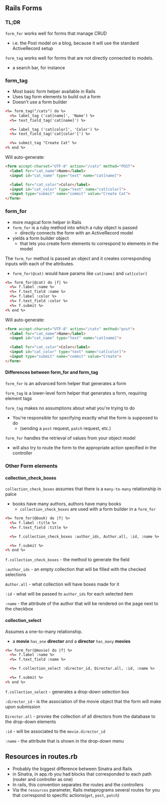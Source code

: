 Rails Forms
-----------

### TL;DR

`form_for` works well for forms that manage CRUD
- i.e. the Post model on a blog, because it will use the standard ActiveRecord setup

`form_tag` works well for forms that are not directly connected to models.
- a search bar, for instance


### form_tag

- Most basic form helper available in Rails
- Uses tag form elements to build out a form
- Doesn't use a form builder

```html
<%= form_tag("/cats") do %>
  <%= label_tag ('cat[name]', 'Name') %>
  <%= text_field_tag('cat[name]') %>

  <%= label_tag ('cat[color]', 'Color') %>
  <%= text_field_tag('cat[color']') %>

  <%= submit_tag "Create Cat" %>
<% end %>
```

Will auto-generate:
```html
<form accept-charset="UTF-8" action="/cats" method="POST">
  <label for="cat_name">Name</label>
  <input id="cat_name" type="text" name="cat[name]">

  <label for="cat_color">Color</label>
  <input id="cat_color" type="text" name="cat[color]">
  <input type="submit" name="commit" value="Create Cat">
</form>
```

### form_for

- more magical form helper in Rails
- `form_for` is a ruby method into which a ruby object is passed
  - directly connects the form with an ActiveRecord model
- yields a form builder object
  - that lets you create form elements to correspond to elements in the model

The `form_for` method is passed an object and it creates corresponding inputs with each of the attributes.
  - `form_for(@cat)` would have params like `cat[name]` and `cat[color]`

```html
<%= form_for(@cat) do |f| %>
  <%= f.label :name %>
  <%= f.text_field :name %>
  <%= f.label :color %>
  <%= f.text_field :color %>
  <%= f.submit %>
<% end %>
```

Will auto-generate:

```html
<form accept-charset="UTF-8" action="/cats" method="post">
  <label for="cat_name">Name</label>
  <input id="cat_name" type="text" name="cat[name]">

  <label for="cat_color">Color</label>
  <input id="cat_color" type="text" name="cat[color]">
  <input type="submit" name="commit" value="Create">
</form>
```

#### Differences between form_for and form_tag

`form_for` is an advanced form helper that generates a form

`form_tag` is a lower-level form helper that generates a form, requiring element tags

`form_tag` makes no assumptions about what you're trying to do
- You're responsible for specifying exactly what the form is supposed to do
  - (sending a `post` request, `patch` request, etc.)

`form_for` handles the retrieval of values from your object model
  - will also try to route the form to the appropriate action specified in the controller


### Other Form elements

#### collection_check_boxes

`collection_check_boxes` assumes that there is a `many-to-many` relationship in palce
- books have many authors, authors have many books
  - `collection_check_boxes` are used with a form builder in a `form_for`

```html
<%= form_for(@book) do |f| %>
  <%= f.label :title %>
  <%= f.text_field :title %>

  <%= f.collection_check_boxes :author_ids, Author.all, :id, :name %>

  <%= f.submit %>
<% end %>
```
`f.collection_check_boxes` - the method to generate the field

`:author_ids` - an empty collection that will be filled with the checked selections

`Author.all` - what collection will have boxes made for it

`:id` - what will be passed to `author_ids` for each selected item

`:name` - the attribute of the author that will be rendered on the page next to the checkbox

#### collection_select

Assumes a one-to-many relationship.

- a **movie** `has_one` **director** and a **director** `has_many` **movies**

```html
<%= form_for(@movie) do |f| %>
  <%= f.label :name %>
  <%= f.text_field :name %>

  <%= f.collection_select :director_id, Director.all, :id, :name %>

  <%= f.submit %>
<% end %>
```

`f.collection_select` - generates a drop-down selection box

`:director_id` - is the association of the movie object that the form will make upon submission

`Director.all` - provies the collection of all directors from the database to the drop-down elements

`:id` - will be associated to the `movie.director_id`

`:name` - the attribute that is shown in the drop-down menu

## Resources in routes.rb

- Probably the biggest difference between Sinatra and Rails
- in Sinatra, in app.rb you had blocks that corresponded to each path (router and controller as one)
- In rails, this convention separates the routes and the controllers
- Via the `resources` parameter, Rails metaprograms several routes for you that correspond to specific actions(`get`, `post`, `patch`)
